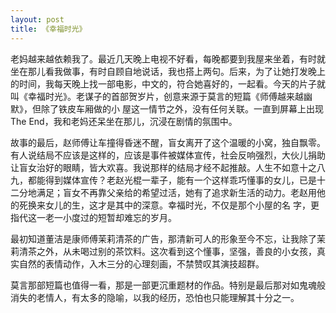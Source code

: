 ```yaml
---
layout: post
title: 《幸福时光》
---
```

老妈越来越依赖我了。最近几天晚上电视不好看，每晚都要到我屋来坐着，有时就坐在那儿看我做事，有时自顾自地说话，我也搭上两句。后来，为了让她打发晚上的时间，我每天晚上找一部电影，中文的，符合她喜好的，一起看。今天的片子就叫《幸福时光》。老谋子的首部贺岁片，创意来源于莫言的短篇《师傅越来越幽默》，但除了铁皮车厢做的小 屋这一情节之外，没有任何关联。一直到屏幕上出现The End，我和老妈还呆坐在那儿，沉浸在剧情的氛围中。

故事的最后，赵师傅让车撞得昏迷不醒，盲女离开了这个温暖的小窝，独自飘零。有人说结局不应该是这样的，应该是事件被媒体宣传，社会反响强烈，大伙儿捐助让盲女治好的眼睛，皆大欢喜。我说那样的结局才经不起推敲。人生不如意十之八九，都能得到媒体宣传？老赵光棍一辈子，能有一个这样乖巧懂事的女儿，已是十二分地满足；盲女不再靠父亲给的希望过活，她有了追求新生活的动力。老赵用他的死换来女儿的生，这才是其中的深意。幸福时光，不仅是那个小屋的名 字，更指代这一老一小度过的短暂却难忘的岁月。

最初知道董洁是康师傅茉莉清茶的广告，那清新可人的形象至今不忘，让我除了茉莉清茶之外，从未喝过别的茶饮料。这次看到这个懂事，坚强，善良的小女孩，真实自然的表情动作，入木三分的心理刻画，不禁赞叹其演技超群。

莫言那部短篇也值得一看，那是一部更沉重题材的作品。特别是最后那对如鬼魂般消失的老情人，有太多的隐喻，以我的经历，恐怕也只能理解其十分之一。

